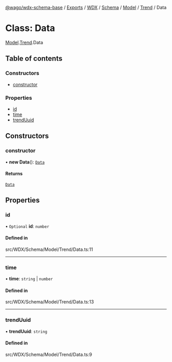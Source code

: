 [@wago/wdx-schema-base](../README.md) / [Exports](../modules.md) / [WDX](../modules/WDX.md) / [Schema](../modules/WDX.Schema.md) / [Model](../modules/WDX.Schema.Model.md) / [Trend](../modules/WDX.Schema.Model.Trend.md) / Data

# Class: Data

[Model](../modules/WDX.Schema.Model.md).[Trend](../modules/WDX.Schema.Model.Trend.md).Data

## Table of contents

### Constructors

- [constructor](WDX.Schema.Model.Trend.Data.md#constructor)

### Properties

- [id](WDX.Schema.Model.Trend.Data.md#id)
- [time](WDX.Schema.Model.Trend.Data.md#time)
- [trendUuid](WDX.Schema.Model.Trend.Data.md#trenduuid)

## Constructors

### constructor

• **new Data**(): [`Data`](WDX.Schema.Model.Trend.Data.md)

#### Returns

[`Data`](WDX.Schema.Model.Trend.Data.md)

## Properties

### id

• `Optional` **id**: `number`

#### Defined in

src/WDX/Schema/Model/Trend/Data.ts:11

___

### time

• **time**: `string` \| `number`

#### Defined in

src/WDX/Schema/Model/Trend/Data.ts:13

___

### trendUuid

• **trendUuid**: `string`

#### Defined in

src/WDX/Schema/Model/Trend/Data.ts:9
